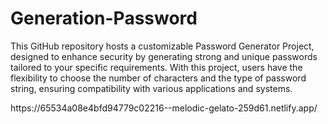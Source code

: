 # Generation-Password

<p>This GitHub repository hosts a customizable Password Generator Project, designed to enhance security by generating strong and unique passwords tailored to your specific requirements. With this project, users have the flexibility to choose the number of characters and the type of password string, ensuring compatibility with various applications and systems.</p>
<a>https://65534a08e4bfd94779c02216--melodic-gelato-259d61.netlify.app/</a>
